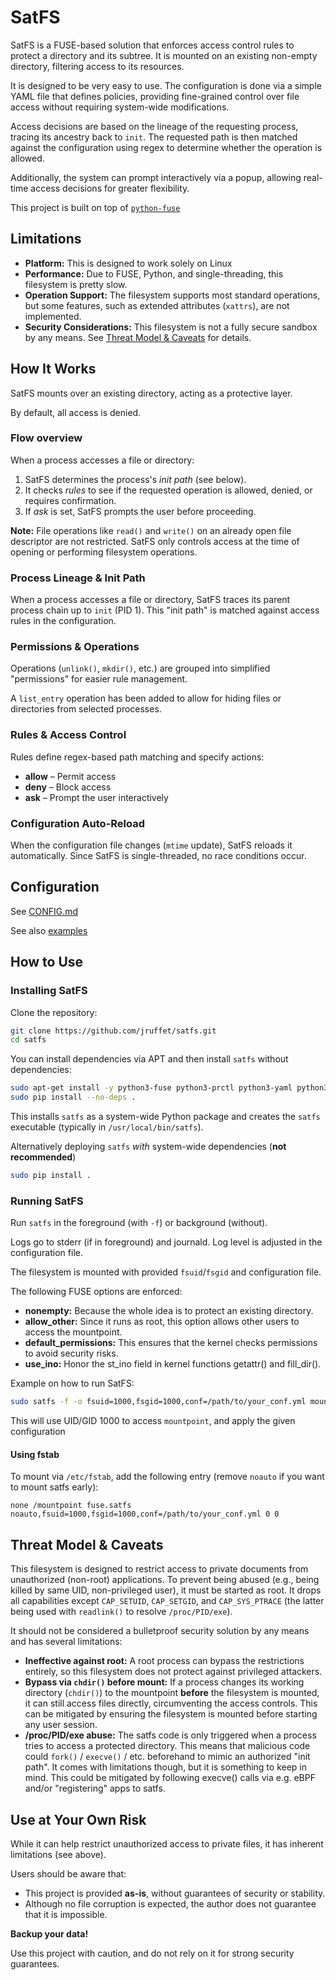 # SatFS

SatFS is a FUSE-based solution that enforces access control rules to protect a directory and its subtree.
It is mounted on an existing non-empty directory, filtering access to its resources.

It is designed to be very easy to use. The configuration is done via a simple YAML file that defines policies, providing fine-grained control over file access without requiring system-wide modifications.

Access decisions are based on the lineage of the requesting process, tracing its ancestry back to `init`.
The requested path is then matched against the configuration using regex to determine whether the operation is allowed.

Additionally, the system can prompt interactively via a popup, allowing real-time access decisions for greater flexibility.

This project is built on top of [`python-fuse`](https://github.com/libfuse/python-fuse/)

## Limitations

- **Platform:** This is designed to work solely on Linux
- **Performance:** Due to FUSE, Python, and single-threading, this filesystem is pretty slow.
- **Operation Support:** The filesystem supports most standard operations, but some features, such as extended attributes (`xattrs`), are not implemented.
- **Security Considerations:** This filesystem is not a fully secure sandbox by any means. See [Threat Model & Caveats](#threat-model--caveats) for details.


## How It Works
SatFS mounts over an existing directory, acting as a protective layer.

By default, all access is denied.

### Flow overview
When a process accesses a file or directory:
1. SatFS determines the process's *init path* (see below).
2. It checks *rules* to see if the requested operation is allowed, denied, or requires confirmation.
3. If *ask* is set, SatFS prompts the user before proceeding.

**Note:** File operations like `read()` and `write()` on an already open file descriptor are not restricted. SatFS only controls access at the time of opening or performing filesystem operations.

### Process Lineage & Init Path
When a process accesses a file or directory, SatFS traces its parent process chain up to `init` (PID 1). This "init path" is matched against access rules in the configuration.

### Permissions & Operations
Operations (`unlink()`, `mkdir()`, etc.) are grouped into simplified "permissions" for easier rule management.

A `list_entry` operation has been added to allow for hiding files or directories from selected processes.

### Rules & Access Control
Rules define regex-based path matching and specify actions:
- **allow** – Permit access
- **deny** – Block access
- **ask** – Prompt the user interactively

### Configuration Auto-Reload
When the configuration file changes (`mtime` update), SatFS reloads it automatically. Since SatFS is single-threaded, no race conditions occur.


## Configuration
See [CONFIG.md](CONFIG.md)

See also [examples](examples/conf)

## How to Use


### Installing SatFS
Clone the repository:

```sh
git clone https://github.com/jruffet/satfs.git
cd satfs
```


You can install dependencies via APT and then install `satfs` without dependencies:

```sh
sudo apt-get install -y python3-fuse python3-prctl python3-yaml python3-systemd
sudo pip install --no-deps .
```
This installs `satfs` as a system-wide Python package and creates the `satfs` executable (typically in `/usr/local/bin/satfs`).

Alternatively deploying `satfs` *with* system-wide dependencies (**not recommended**)
```sh
sudo pip install .
```


### Running SatFS

Run `satfs` in the foreground (with `-f`) or background (without).

Logs go to stderr (if in foreground) and journald. Log level is adjusted in the configuration file.

The filesystem is mounted with provided `fsuid`/`fsgid` and configuration file.

The following FUSE options are enforced:

- **nonempty:** Because the whole idea is to protect an existing directory.
- **allow_other:** Since it runs as root, this option allows other users to access the mountpoint.
- **default_permissions:** This ensures that the kernel checks permissions to avoid security risks.
- **use_ino:** Honor the st_ino field in kernel functions getattr() and fill_dir().

Example on how to run SatFS:
```sh
sudo satfs -f -o fsuid=1000,fsgid=1000,conf=/path/to/your_conf.yml mountpoint
```

This will use UID/GID 1000 to access `mountpoint`, and apply the given configuration

#### Using fstab

To mount via `/etc/fstab`, add the following entry (remove `noauto` if you want to mount satfs early):

```fstab
none /mountpoint fuse.satfs noauto,fsuid=1000,fsgid=1000,conf=/path/to/your_conf.yml 0 0
```


## Threat Model & Caveats

This filesystem is designed to restrict access to private documents from unauthorized (non-root) applications.
To prevent being abused (e.g., being killed by same UID, non-privileged user), it must be started as root. It drops all capabilities except `CAP_SETUID`, `CAP_SETGID`, and `CAP_SYS_PTRACE` (the latter being used with `readlink()` to resolve `/proc/PID/exe`).

It should not be considered a bulletproof security solution by any means and has several limitations:

- **Ineffective against root:** A root process can bypass the restrictions entirely, so this filesystem does not protect against privileged attackers.
- **Bypass via `chdir()` before mount:** If a process changes its working directory (`chdir()`) to the mountpoint **before** the filesystem is mounted, it can still access files directly, circumventing the access controls. This can be mitigated by ensuring the filesystem is mounted before starting any user session.
- **/proc/PID/exe abuse:** The satfs code is only triggered when a process tries to access a protected directory. This means that malicious code could `fork()` / `execve()` / etc. beforehand to mimic an authorized "init path". It comes with limitations though, but it is something to keep in mind. This could be mitigated by following execve() calls via e.g. eBPF and/or "registering" apps to satfs.


## Use at Your Own Risk

While it can help restrict unauthorized access to private files, it has inherent limitations (see above).

Users should be aware that:
- This project is provided **as-is**, without guarantees of security or stability.
- Although no file corruption is expected, the author does not guarantee that it is impossible.

**Backup your data!**

Use this project with caution, and do not rely on it for strong security guarantees.
